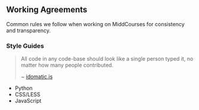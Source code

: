 ## Working Agreements

Common rules we follow when working on MiddCourses for consistency and transparency.

### Style Guides

> All code in any code-base should look like a single person typed it, no matter
> how many people contributed.
>
> ~ [idomatic.js](https://github.com/rwaldron/idiomatic.js/)

* Python
* CSS/LESS
* JavaScript
